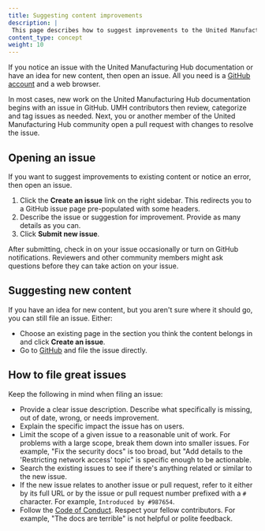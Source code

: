 ```yaml
---
title: Suggesting content improvements
description: |
 This page describes how to suggest improvements to the United Manufacturing Hub documentation.
content_type: concept
weight: 10
---
```


<!-- overview -->

If you notice an issue with the United Manufacturing Hub documentation or have
an idea for new content, then open an issue. All you need is a
[GitHub account](https://github.com/join) and a web browser.

In most cases, new work on the United Manufacturing Hub documentation begins
with an issue in GitHub. UMH contributors then review, categorize and tag issues
as needed. Next, you or another member of the United Manufacturing Hub community
open a pull request with changes to resolve the issue.

<!-- body -->

## Opening an issue

If you want to suggest improvements to existing content or notice an error, then open an issue.

1. Click the **Create an issue** link on the right sidebar. This redirects you
 to a GitHub issue page pre-populated with some headers.
2. Describe the issue or suggestion for improvement. Provide as many details as you can.
3. Click **Submit new issue**.

After submitting, check in on your issue occasionally or turn on GitHub notifications.
Reviewers and other community members might ask questions before
they can take action on your issue.

## Suggesting new content

If you have an idea for new content, but you aren't sure where it should go, you can
still file an issue. Either:

- Choose an existing page in the section you think the content belongs in and click **Create an issue**.
- Go to [GitHub](https://github.com/united-manufacturing-hub/umh.docs.umh.app/issues/new/) and file the issue directly.

## How to file great issues

Keep the following in mind when filing an issue:

- Provide a clear issue description. Describe what specifically is missing, out of date,
  wrong, or needs improvement.
- Explain the specific impact the issue has on users.
- Limit the scope of a given issue to a reasonable unit of work. For problems
  with a large scope, break them down into smaller issues. For example, "Fix the security docs"
  is too broad, but "Add details to the 'Restricting network access' topic" is specific enough
  to be actionable.
- Search the existing issues to see if there's anything related or similar to the
  new issue.
- If the new issue relates to another issue or pull request, refer to it
  either by its full URL or by the issue or pull request number prefixed
  with a `#` character. For example, `Introduced by #987654`.
- Follow the [Code of Conduct](https://github.com/united-manufacturing-hub/united-manufacturing-hub/blob/main/CODE_OF_CONDUCT.md). Respect your
  fellow contributors. For example, "The docs are terrible" is not
  helpful or polite feedback.
